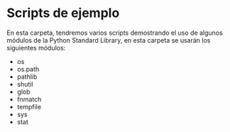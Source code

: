 # Scripts de ejemplo

En esta carpeta, tendremos varios scripts demostrando el uso de algunos módulos de la Python Standard Library, en esta carpeta se usarán los siguientes módulos:

- os
- os.path
- pathlib
- shutil
- glob
- fnmatch
- tempfile
- sys
- stat
